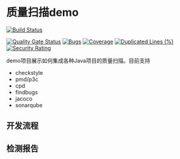 质量扫描demo
===========
[![Build Status](http://jenkins.sz-shuwei.com/buildStatus/icon?job=code-quality-verify-demo)](http://jenkins.sz-shuwei.com/job/code-quality-verify-demo/)

[![Quality Gate Status](http://sonar.compass.sz-shuwei.com/api/project_badges/measure?project=bigdata%3ADemo%3Acode-quality-verify-demo&metric=alert_status)](http://sonar.compass.sz-shuwei.com/dashboard?id=bigdata%3ADemo%3Acode-quality-verify-demo)
[![Bugs](http://sonar.compass.sz-shuwei.com/api/project_badges/measure?project=bigdata%3ADemo%3Acode-quality-verify-demo&metric=bugs)](http://sonar.compass.sz-shuwei.com/dashboard?id=bigdata%3ADemo%3Acode-quality-verify-demo)
[![Coverage](http://sonar.compass.sz-shuwei.com/api/project_badges/measure?project=bigdata%3ADemo%3Acode-quality-verify-demo&metric=coverage)](http://sonar.compass.sz-shuwei.com/dashboard?id=bigdata%3ADemo%3Acode-quality-verify-demo)
[![Duplicated Lines (%)](http://sonar.compass.sz-shuwei.com/api/project_badges/measure?project=bigdata%3ADemo%3Acode-quality-verify-demo&metric=duplicated_lines_density)](http://sonar.compass.sz-shuwei.com/dashboard?id=bigdata%3ADemo%3Acode-quality-verify-demo)
[![Security Rating](http://sonar.compass.sz-shuwei.com/api/project_badges/measure?project=bigdata%3ADemo%3Acode-quality-verify-demo&metric=security_rating)](http://sonar.compass.sz-shuwei.com/dashboard?id=bigdata%3ADemo%3Acode-quality-verify-demo)







demo项目展示如何集成各种Java项目的质量扫描。目前支持

- checkstyle
- pmd/p3c
- cpd
- findbugs
- jacoco
- sonarqube


## 开发流程


## 检测报告




